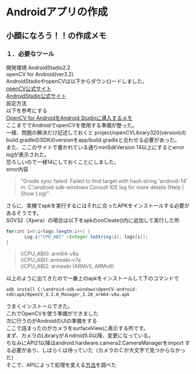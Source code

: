 # Androidアプリの作成
## 小顔になろう！！の作成メモ
### １．必要なツール
開発環境
AndroidStadio2.2  
openCV for Android(ver3.2)  
AndroidStadioやopenCVは以下からダウンロードしました。  
[openCV公式サイト][openCV公式]  
[AndroidStadio公式サイト][AndroidStadio公式]   
設定方法  
以下を参考にする  
[OpenCV for AndroidをAndroid Studioに導入するメモ][openCVforAndroid]  
 ここまででAndroidでopenCVを使用する準備が整った。  
 一様、問題の解決だけ記述しておくと
 project/openCVLibrary320(version)のbuild.gradleのSDKのversionをapp/build.gradleと合わせる必要があった。  
 また、ここのサイトで書かれている通りminSdkVersion 14以上にするとerror logが表示された。  
 恐ろしいので一様14にしておくことにしました。  
 error内容  
> "Gradle sync failed: Failed to find target with hash string 'android-14' in: C:\android-sdk-windows
         Consult IDE log for more details (Help | Show Log)"  

 さらに、実機でapkを実行するにはそれに合ったAPKをインストールする必要があるそうです。  
 SOV32（Xpera）の場合は以下をapkのonCleate()内に追加して実行した所  
 ```java
for(int i=0;i<logs.length;i++) {
        Log.i("CPU_ABI" +Integer.toString(i), logs[i]);
}
```
>I/CPU_ABI0: arm64-v8a  
 I/CPU_ABI1: armeabi-v7a  
 I/CPU_ABI2: armeabi (ARMv5, ARMv6)

以上のように出てきたので一番上のapkをインストールして下のコマンドで  
```
adb install C:\android-sdk-windows\OpenCV-android-sdk\apk/OpenCV_3.2.0_Manager_3.20_arm64-v8a.apk
```
うまくインストールできた。  
これでOpenCVを使う準備ができました  
次に行うのがAndroidのUIの準備をする  
ここで詰まったのがカメラをsurfaceViewに表示する所です。  
まず、カメラのLibraryがＡndroid5.0以降、変更になっている。  
ちなみにAPI21以降はandroid.hardware.camera2.CameraManagerをimport
する必要があり、しばらくは待っていた（カメラのＣが大文字で見つからなかった）  
そこで、APIによって処理を変える[方法][APIによって変更]を調べた　　


[openCVforAndroid]:http://qiita.com/kodai100/items/6c9e8a34d0714913c017 "OpenCVをAndroidアプリで使用する"
[openCV公式]:http://opencv.org/
[AndroidStadio公式]:https://developer.android.com/studio/index.html
[APIによって変更]:http://nobuo-create.net/api/
